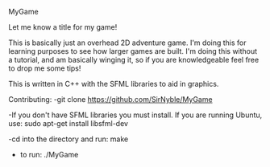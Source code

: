 MyGame

Let me know a title for my game!

This is basically just an overhead 2D adventure game. I'm doing this for learning
purposes to see how larger games are built. I'm doing this without a tutorial,
and am basically winging it, so if you are knowledgeable feel free to drop me some tips!

This is written in C++ with the SFML libraries to aid in graphics.

Contributing:
-git clone https://github.com/SirNyble/MyGame

-If you don't have SFML libraries you must install. If you are running Ubuntu,
use: sudo apt-get install libsfml-dev

-cd into the directory and run: make

- to run: ./MyGame
